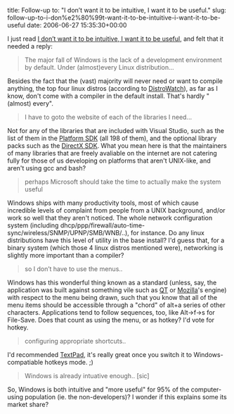 title: Follow-up to: "I don’t want it to be intuitive, I want it to be useful."
slug: follow-up-to-i-don%e2%80%99t-want-it-to-be-intuitive-i-want-it-to-be-useful
date: 2006-06-27 15:35:30+00:00

I just read <a href="http://blog.entek.org.uk/?p=33">I don’t want it to be intuitive, I want it to be useful</a>, and felt that it needed a reply:

<blockquote>The major fall of Windows is the lack of a development environment by default. Under (almost)every Linux distribution...</blockquote>
Besides the fact that the (vast) majority will never need or want to compile anything, the top four linux distros (according to <a href="http://distrowatch.com/">DistroWatch</a>), as far as I know, don't come with a compiler in the default install. That's hardly "(almost) every".


<blockquote>I have to goto the website of each of the libraries I need...</blockquote>
Not for any of the libraries that are included with Visual Studio, such as the list of them in the <a href="http://www.microsoft.com/msdownload/platformsdk/sdkupdate/">Platform SDK</a> (all 198 of them), and the optional library packs such as the <a href="http://msdn.microsoft.com/directx/sdk/">DirectX SDK</a>. 
What you mean here is that the maintainers of many libraries that are freely avaliable on the internet are not catering fully for those of us developing on platforms that aren't UNIX-like, and aren't using gcc and bash?


<blockquote>perhaps Microsoft should take the time to actually make the system useful</blockquote>
Windows ships with many productivity tools, most of which cause incredible levels of complaint from people from a UNIX background, and/or work so well that they aren't noticed. The whole network configuration system (including dhcp/ppp/firewall/auto-time-sync/wireless/SNMP/UPNP/SMB/WNB/..), for instance. Do any linux distributions have this level of utility in the base install? I'd guess that, for a binary system (which those 4 linux distros mentioned were), networking is slightly more important than a compiler?


<blockquote>so I don’t have to use the menus..</blockquote>
Windows has this wonderful thing known as a standard (unless, say, the application was built against something vile such as <a href="http://trolltech.com/">QT</a> or <a href="http://www.mozilla.org/">Mozilla</a>'s engine) with respect to the menu being drawn, such that you know that all of the menu items should be accessible through a "chord" of alt+a series of other characters. Applications tend to follow sequences, too, like Alt->f->s for File-Save. Does that count as using the menu, or as hotkey? I'd vote for hotkey.


<blockquote>configuring appropriate shortcuts..</blockquote>
I'd recommended <a href="http://www.textpad.com/">TextPad</a>, it's really great once you switch it to Windows-compatiable hotkeys mode. ;)


<blockquote>Windows is already intuative enough.. [sic]</blockquote>
So, Windows is both intuitive and "more useful" for 95% of the computer-using population (ie. the non-developers)? I wonder if this explains some its market share?